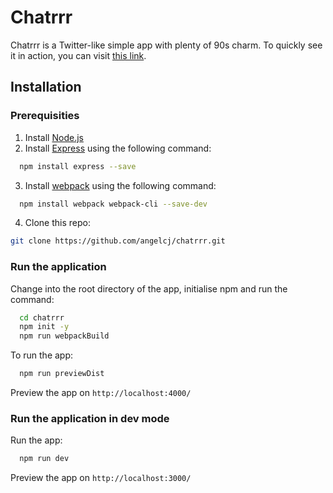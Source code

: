 # Chatrrr

Chatrrr is a Twitter-like simple app with plenty of 90s charm.
To quickly see it in action, you can visit [this link](https://ecstatic-noyce-4ef3d3.netlify.app/).

## Installation

### Prerequisities

1. Install [Node.js](https://nodejs.org/en/download/)
2. Install [Express](https://expressjs.com/) using the following command:

```sh
  npm install express --save
```

3. Install [webpack](https://webpack.js.org/guides/getting-started/) using the following command:

```sh
  npm install webpack webpack-cli --save-dev
```

4. Clone this repo:

```sh
git clone https://github.com/angelcj/chatrrr.git
```

### Run the application

Change into the root directory of the app, initialise npm and run the command:

```sh
  cd chatrrr
  npm init -y
  npm run webpackBuild
```

To run the app:

```sh
  npm run previewDist
```

Preview the app on `http://localhost:4000/`

### Run the application in dev mode

Run the app:

```sh
  npm run dev
```

Preview the app on `http://localhost:3000/`
